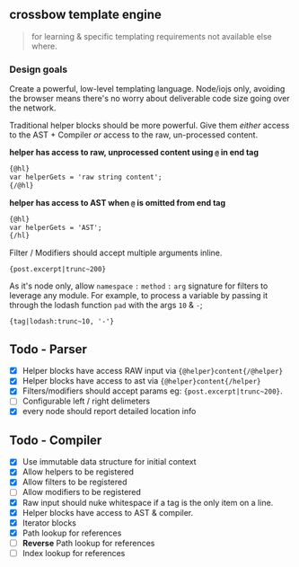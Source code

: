 ## crossbow template engine

> for learning & specific templating requirements not available else where.

### Design goals

Create a powerful, low-level templating language. Node/iojs only, avoiding the browser means 
there's no worry about deliverable code size going over the network.

Traditional helper blocks should be more powerful. Give them *either* access to the AST + Compiler
*or* access to the raw, un-processed content. 
 
**helper has access to raw, unprocessed content using `@` in end tag**
```html
{@hl}
var helperGets = 'raw string content';
{/@hl}
```

**helper has access to AST when `@` is omitted from end tag**
```html
{@hl}
var helperGets = 'AST';
{/hl}
```

Filter / Modifiers should accept multiple arguments inline.
 
```
{post.excerpt|trunc~200}
```
 
As it's node only, allow `namespace` `:` `method` `:` `arg` signature for filters to leverage
any module. For example, to process a variable by passing it through the lodash 
function `pad` with the args `10` & `-`;
  
```
{tag|lodash:trunc~10, '-'}
```

## Todo - Parser

- [x] Helper blocks have access RAW input via `{@helper}content{/@helper}`
- [x] Helper blocks have access to ast via `{@helper}content{/helper}`
- [x] Filters/modifiers should accept params eg: `{post.excerpt|trunc~200}`.
- [ ] Configurable left / right delimeters
- [x] every node should report detailed location info

## Todo - Compiler

- [x] Use immutable data structure for initial context 
- [x] Allow helpers to be registered 
- [x] Allow filters to be registered 
- [ ] Allow modifiers to be registered 
- [x] Raw input should nuke whitespace if a tag is the only item on a line. 
- [x] Helper blocks have access to AST & compiler.
- [x] Iterator blocks
- [x] Path lookup for references
- [ ] **Reverse** Path lookup for references
- [ ] Index lookup for references
